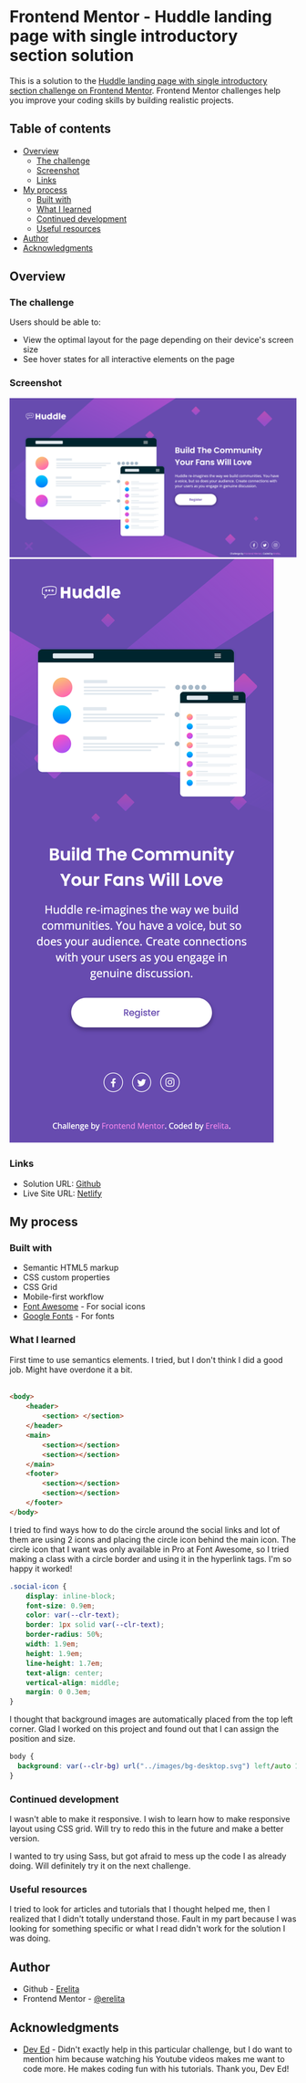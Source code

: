 # Frontend Mentor - Huddle landing page with single introductory section solution

This is a solution to the [Huddle landing page with single introductory section challenge on Frontend Mentor](https://www.frontendmentor.io/challenges/huddle-landing-page-with-a-single-introductory-section-B_2Wvxgi0). Frontend Mentor challenges help you improve your coding skills by building realistic projects. 

## Table of contents

- [Overview](#overview)
  - [The challenge](#the-challenge)
  - [Screenshot](#screenshot)
  - [Links](#links)
- [My process](#my-process)
  - [Built with](#built-with)
  - [What I learned](#what-i-learned)
  - [Continued development](#continued-development)
  - [Useful resources](#useful-resources)
- [Author](#author)
- [Acknowledgments](#acknowledgments)

## Overview

### The challenge

Users should be able to:

- View the optimal layout for the page depending on their device's screen size
- See hover states for all interactive elements on the page

### Screenshot

![](./screenshot_desktop.png)
![](./screenshot_mobile.png)

### Links

- Solution URL: [Github](https://github.com/erelita/huddle_landingpage.git)
- Live Site URL: [Netlify](https://huddle-lp-erelita.netlify.com)

## My process

### Built with

- Semantic HTML5 markup
- CSS custom properties
- CSS Grid
- Mobile-first workflow
- [Font Awesome](https://fontawesome.com/) - For social icons
- [Google Fonts](https://fonts.google.com) - For fonts

### What I learned

First time to use semantics elements. I tried, but I don't think I did a good job. Might have overdone it a bit.

```html

<body>
    <header> 
        <section> </section>
    </header>
    <main>
        <section></section>
        <section></section>
    </main>
    <footer>
        <section></section>
        <section></section>
    </footer>
</body>

```

I tried to find ways how to do the circle around the social links and lot of them are using 2 icons and placing the circle icon behind the main icon. The circle icon that I want was only available in Pro at Font Awesome, so I tried making a class with a circle border and using it in the hyperlink tags. I'm so happy it worked!

```css
.social-icon {
    display: inline-block;
    font-size: 0.9em;
    color: var(--clr-text);
    border: 1px solid var(--clr-text);
    border-radius: 50%;
    width: 1.9em;
    height: 1.9em;
    line-height: 1.7em;
    text-align: center;
    vertical-align: middle;
    margin: 0 0.3em;
}
```

I thought that background images are automatically placed from the top left corner. Glad I worked on this project and found out that I can assign the position and size.

```css
body {
  background: var(--clr-bg) url("../images/bg-desktop.svg") left/auto 100% no-repeat scroll;
}
```

### Continued development

I wasn't able to make it responsive. I wish to learn how to make responsive layout using CSS grid. Will try to redo this in the future and make a better version.

I wanted to try using Sass, but got afraid to mess up the code I as already doing. Will definitely try it on the next challenge.

### Useful resources

I tried to look for articles and tutorials that I thought helped me, then I realized that I didn't totally understand those. Fault in my part because I was looking for something specific or what I read didn't work for the solution I was doing.

## Author

- Github - [Erelita](https://github.com/erelita/)
- Frontend Mentor - [@erelita](https://www.frontendmentor.io/profile/erelita)

## Acknowledgments

- [Dev Ed](https://www.youtube.com/c/DevEd/) - Didn't exactly help in this particular challenge, but I do want to mention him because watching his Youtube videos makes me want to code more. He makes coding fun with his tutorials. Thank you, Dev Ed!
